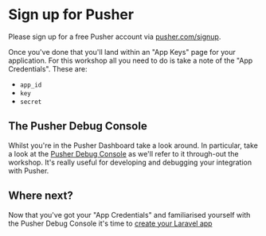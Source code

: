 # Sign up for Pusher

<i class="fa fa-rocket fa-2"></i> Please sign up for a free Pusher account via [pusher.com/signup](https://pusher.com/signup).

Once you've done that you'll land within an "App Keys" page for your application. For this workshop all you need to do is take a note of the "App Credentials". These are:

* `app_id`
* `key`
* `secret`

## The Pusher Debug Console

<i class="fa fa-rocket fa-2"></i> Whilst you're in the Pusher Dashboard take a look around. In particular, take a look at the [Pusher Debug Console](https://pusher.com/docs/debugging#pusher_debug_console) as we'll refer to it through-out the workshop. It's really useful for developing and debugging your integration with Pusher.

## Where next?

Now that you've got your "App Credentials" and familiarised yourself with the Pusher Debug Console it's time to [create your Laravel app](./laravel-app.md)
